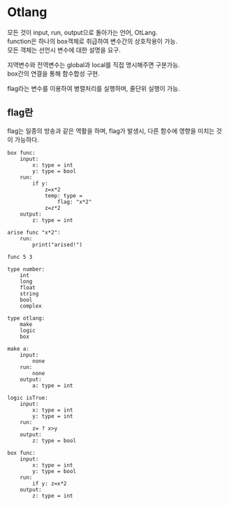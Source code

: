 # Otlang

모든 것이 input, run, output으로 돌아가는 언어, OtLang.  
function은 하나의 box객체로 취급하여 변수간의 상호작용이 가능.  
모든 객체는 선언시 변수에 대한 설명을 요구.  

지역변수와 전역변수는 global과 local를 직접 명시해주면 구분가능.  
box간의 연결을 통해 함수합성 구현.  

flag라는 변수를 이용하여 병렬처리를 실행하며, 줄단위 실행이 가능.


## flag란
flag는 일종의 방송과 같은 역활을 하며, flag가 발생시, 다른 함수에 영향을 미치는 것이 가능하다.  

```
box func:
    input:
        x: type = int
        y: type = bool
    run:
        if y:
            z=x*2
            temp: type =
                flag: "x*2"
            z=z*2
    output:
        z: type = int

arise func "x*2":
    run:
        print("arised!")

func 5 3

```


```
type number:
    int
    long
    float
    string
    bool
    complex

type otlang:
    make
    logic
    box

make a:
    input:
        none
    run:
        none
    output:
        a: type = int

logic isTrue:
    input:
        x: type = int
        y: type = int
    run:
        z= ? x>y
    output:
        z: type = bool

box func:
    input:
        x: type = int
        y: type = bool
    run:
        if y: z=x*2
    output:
        z: type = int
```
